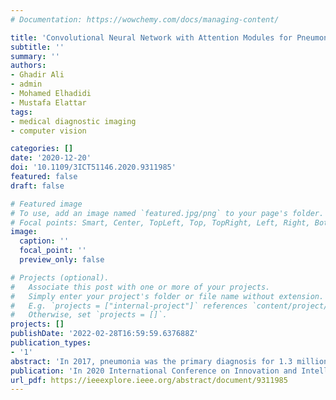 ```yaml
---
# Documentation: https://wowchemy.com/docs/managing-content/

title: 'Convolutional Neural Network with Attention Modules for Pneumonia Detection'
subtitle: ''
summary: ''
authors:
- Ghadir Ali
- admin
- Mohamed Elhadidi
- Mustafa Elattar
tags:
- medical diagnostic imaging
- computer vision

categories: []
date: '2020-12-20'
doi: '10.1109/3ICT51146.2020.9311985'
featured: false
draft: false

# Featured image
# To use, add an image named `featured.jpg/png` to your page's folder.
# Focal points: Smart, Center, TopLeft, Top, TopRight, Left, Right, BottomLeft, Bottom, BottomRight.
image:
  caption: ''
  focal_point: ''
  preview_only: false

# Projects (optional).
#   Associate this post with one or more of your projects.
#   Simply enter your project's folder or file name without extension.
#   E.g. `projects = ["internal-project"]` references `content/project/deep-learning/index.md`.
#   Otherwise, set `projects = []`.
projects: []
publishDate: '2022-02-28T16:59:59.637688Z'
publication_types:
- '1'
abstract: 'In 2017, pneumonia was the primary diagnosis for 1.3 million visits to the Emergency Department (ED) in the United States. The mortality rate was estimated to be 5%-10% of hospitalized patients, whereas it rises to 30% for severe cases admitted to the Intensive Care Unit (ICU). Among all cases admitted to ED, 30% were misdiagnosed, and they did not suffer from pneumonia, which raises a flag for the need for more accurate diagnosis methods. Several methods for pneumonia detection were recently developed using AI in general and more specifically, using deep neural networks. Even though it worth acknowledging the significant limitations and concerns on the generalizability of such models and the barriers facing the employment of this technology for clinical practice. In this paper, an Attention model is used with a Convolutional Neural Network (CNN) for lung pneumonia diagnosis. The backbone of the model is a ResNet50 architecture with an added dual attention layer. The model was trained on the chest x-ray dataset for the aim of chest pneumonia classification. The model achieved an average validation accuracy of 97.82% and AUROC of 0.98842 on our split with cross validation. Regarding the original split, accuracy was 77.63% and AUROC of 0.7967 on the official test set. In summary, incorporation of established computer vision techniques such as Attention modules seems to be a promising approach for advancing medical image analysis.'
publication: 'In 2020 International Conference on Innovation and Intelligence for Informatics, Computing and Technologies (3ICT)'
url_pdf: https://ieeexplore.ieee.org/abstract/document/9311985
---
```

